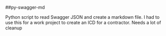 ##py-swagger-md

Python script to read Swagger JSON and create a markdown file.  I had to use this
for a work project to create an ICD for a contractor. Needs a lot of cleanup
